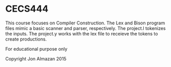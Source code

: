 # CECS444 

This course focuses on Compiler Construction. The Lex and Bison program files mimic a basic scanner and parser, respectively. The project.l tokenizes the inputs. The project.y works with the lex file to receieve the tokens to create productions. 

For educational purpose only

Copyright Jon Almazan 2015
